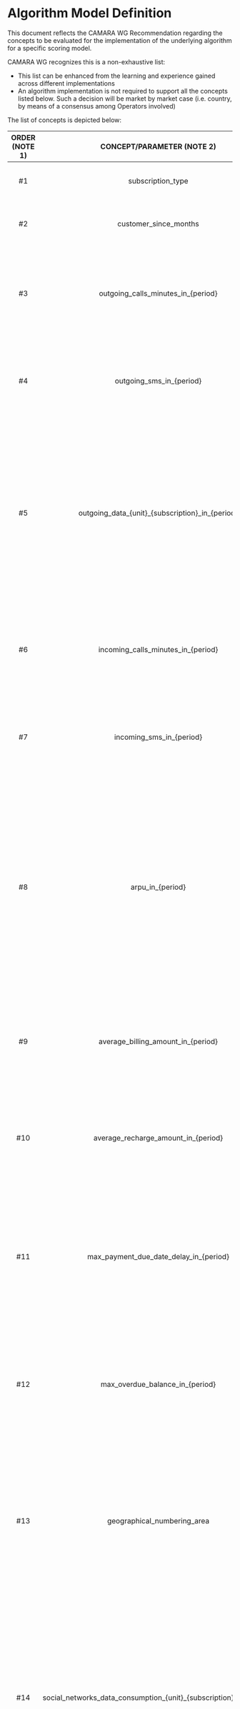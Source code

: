 # Algorithm Model Definition

This document reflects the CAMARA WG Recommendation regarding the concepts to be evaluated for the implementation of the underlying algorithm for a specific scoring model.

CAMARA WG recognizes this is a non-exhaustive list:
* This list can be enhanced from the learning and experience gained across different implementations
* An algorithm implementation is not required to support all the concepts listed below. Such a decision will be market by market case (i.e. country, by means of a consensus among Operators involved)

The list of concepts is depicted below:

| **ORDER (NOTE 1)** | **CONCEPT/PARAMETER (NOTE 2)** | **DESCRIPTION** | **FORMAT (NOTE 3)** | **ADDITIONAL COMMENTS** | **BASELINE CONCEPT (NOTE 4)**| 
|:------------------:|:------------------------------:|:----------------|:-------------------:|:------------------------|:-----------------------------|
| #1 | subscription_type | Contract type (Postpay, Prepay, Control/Hybrid) | string | N/A | YES |
| #2 | customer_since_months | Time since the customer belongs to the Telco Operator in months | integer | N/A | YES |
| #3 |  outgoing_calls_minutes_in_{period} | Accumulated time of outgoing calls in minutes in the last {period} agreed in the specific market (1 month, 3 months, 6 months, ...) | decimal | N/A | YES |
| #4 | outgoing_sms_in_{period} | Accumulated number of outgoing sms in the last {period} agreed in the specific market (1 month, 3 months, 6 months, ...) | decimal | N/A | YES |
| #5 | outgoing_data_{unit}_{subscription}\_in\_{period} | Accumulated outgoing data session in agreed {units}, {subscription} and {period} in the specific market:<br> * {units}: MB or GB<br>* {subscription}: Postpay, Prepay or Control/Hybrid (mixed case of Postpay/Prepay)<br>* {period}: 1 month, 3 months, 6 months, ... | decimal | N/A | YES |
| #6 | incoming_calls_minutes_in_{period} | Accumulated time of incoming calls in minutes in the last {period} agreed in the specific market (1 month, 3 months, 6 months, ...) | decimal | N/A | YES |
| #7 | incoming_sms_in_{period} | Accumulated number of incoming sms in the last {period} agreed in the specific market (1 month, 3 months, 6 months, ...) | decimal | N/A | YES |
| #8 | arpu_in_{period} | Average revenue per user (ARPU), sometimes known as average revenue per unit, is a measure used primarily by consumer communications, digital media, and networking companies, defined as the total revenue divided by the number of subscribers in the last {period} agreed in the specific market (1 month, 3 months, 6 months, ...) | decimal | N/A | YES
| #9 | average_billing_amount_in_{period} | Average Billing Amount in the official market currency in the last {period} agreed in the specific market (1 month, 3 months, 6 months, ...) | decimal | N/A | NO |
| #10 | average_recharge_amount_in_{period} | Average Recharge Amount in the official market currency in the last {period} agreed in the specific market (1 month, 3 months, 6 months, ...) | decimal | N/A | NO |
| #11 | max_payment_due_date_delay_in_{period} | Maximum number of days the customer delayed his payment (after due date) in the last {period} agreed in the specific market (1 month, 3 months, 6 months, ...). Only applies to Postpay or Control/Hybrid | integer | N/A | NO |
| #12 | max_overdue_balance_in_{period} | Maximum balance amount in the official market currency that was not paid by due date over the last {period} agreed in the specific market (1 month, 3 months, 6 months, ...) | decimal | N/A | NO |
| #13 | geographical_numbering_area | Geographical Numbering Area, representing the part of the phone number that is linked to a geographical (Fixed or Mobile Area). | integer | Used for instance in payments, when Telco Operator has the historical payments of customers and their ubication, in order to check number of payments and their amount (i.e. to check whether he/she is a good payer). | NO | 
| #14 | social_networks_data_consumption_{unit}_{subscription}\_in\_{period} | Accumulated outgoing data session consumed in Social Networks in agreed {units}, {subscription} and {period} in the specific market:<br> * {units}: MB or GB<br>* {subscription}: Postpay, Prepay or Control/Hybrid (mixed case of Postpay/Prepay)<br>* {period}: 1 month, 3 months, 6 months, ... | decimal | This concept may have GDPR constraints in a given market to be considered. Please check regulation in the market/country for the consideration of this concept. | NO |


**NOTE 1**: This is a recommenadation for consideration order in the algorithm.
**NOTE 2**: This is an informative name, the exact name of the parameter is up to the implementation.<br>
**NOTE 3**: This is a recommendation. Up to the implementation agreed in a specific market.
**NOTE 4**: This is a recommendation about which concepts (marked with YES) could be considered as potential baseline for initial implementations. The others (marked with NO) would be considered as advanced features.<br>
